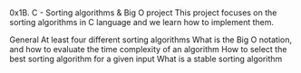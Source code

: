 #
0x1B. C - Sorting algorithms & Big O project
This project focuses on the sorting algorithms in C language and we learn how to implement them.

General
At least four different sorting algorithms
What is the Big O notation, and how to evaluate the time complexity of an algorithm
How to select the best sorting algorithm for a given input
What is a stable sorting algorithm
